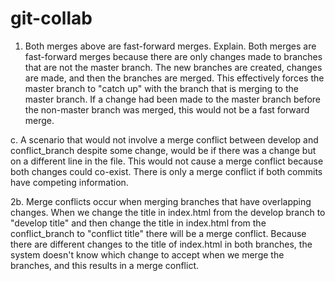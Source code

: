 # git-collab

1. Both merges above are fast-forward merges. Explain.
  Both merges are fast-forward merges because there are only changes made to branches that are not the master branch. The new branches are      created, changes are made, and then the branches are merged. This effectively forces the master branch to "catch up" with the branch that     is merging to the master branch. If a change had been made to the master branch before the non-master branch was merged, this would not be    a fast forward merge.


c. A scenario that would not involve a merge conflict between develop and conflict_branch despite some change, would be if there was a change but on a different line in the file. This would not cause a merge conflict because both changes could co-exist. There is only a merge conflict if both commits have competing information.

2b. Merge conflicts occur when merging branches that have overlapping changes. When we change the title in index.html from the develop branch to "develop title" and then change the title in index.html from the conflict_branch to "conflict title" there will be a merge conflict. Because there are different changes to the title of index.html in both branches, the system doesn't know which change to accept when we merge the branches, and this results in a merge conflict. 
